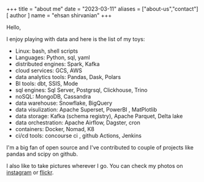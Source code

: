 +++
title = "about me"
date = "2023-03-11"
aliases = ["about-us","contact"]
[ author ]
  name = "ehsan shirvanian"
+++

Hello, 

I enjoy playing with data and here is the list of my toys:

* Linux: bash, shell scripts
* Languages: Python, sql, yaml
* distributed engines: Spark, Kafka 
* cloud services: GCS, AWS 
* data analytics tools: Pandas, Dask, Polars
* BI tools: dbt, SSIS, Mode
* sql engines: Sql Server, Postgrsql, Clickhouse, Trino
* noSQL: MongoDB, Cassandra
* data warehouse: Snowflake, BigQuery
* data visulization: Apache Superset, PowerBI , MatPlotlib
* data storage: Kafka (schema registry), Apache Parquet, Delta lake
* data orchestration: Apache Airflow, Dagster, cron
* containers: Docker, Nomad, K8
* ci/cd tools: concourse ci , github Actions, Jenkins

I'm a big fan of open source and I've contributed to couple of projects like pandas and scipy on github.

I also like to take pictures wherever I go. You can check my photos on [instagram](https://www.linkedin.com/in/eshirvana/) or [flickr](https://www.flickr.com/photos/shirvana/).
